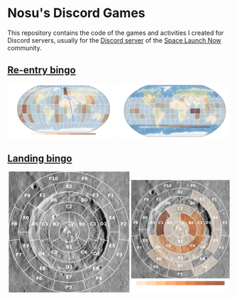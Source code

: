 # Nosu's Discord Games
This repository contains the code of the games and activities I created for Discord servers, usually for the [Discord server](https://discord.com/invite/WVfzEDW) of the [Space Launch Now](https://spacelaunchnow.me/) community.

## [Re-entry bingo](https://github.com/Nosudrum/discord-games/tree/main/reentry-bingo)
<p float="left" align="center">
<img src="reentry-bingo/plots/trajectory_heatmap.png" width="49%" />
<img src="reentry-bingo/plots/trajectory_heatmap_impact.png" width="49%" /> 
</p>

## [Landing bingo](https://github.com/Nosudrum/discord-games/tree/main/landing-bingo)
<p float="left" align="center">
<img src="landing-bingo/grid.png" width="54%" />
<img src="landing-bingo/heatmap.png" width="44%" /> 
</p>
